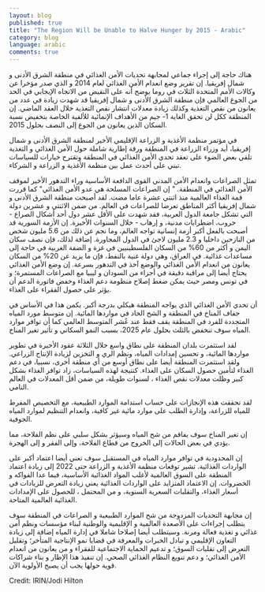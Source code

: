 ```yaml
---
layout: blog
published: true
title: "The Region Will be Unable to Halve Hunger by 2015 - Arabic"
category: blog
language: arabic
comments: true
---
```


هناك حاجة إلى إجراء جماعي لمجابهة تحديات الأمن الغذائي في منطقة الشرق الأدنى و شمال إفريقيا. إن تقرير وضع انعدام الأمن الغذائي لعام 2014 و الذي صدر مؤخرا عن وكالات الأمم المتحدة الثلاث في روما يوضح أنه على النقيض من الاتجاه الإيجابي في الحد من الجوع العالمي فإن منطقة الشرق الأدنى و شمال إفريقيا قد شهدت زيادة في عدد من يعانون من نقص التغذية وكذلك زيادة معدلات انتشار نقص التغذية خلال العقد الماضي. إن المنطقة ككل لن تحقق الغاية 1- جيم من الأهداف الإنمائية للألفية الخاصة بتخفيض نسبة السكان الذين يعانون من الجوع إلى النصف بحلول 2015. 
<!-- more --> 
في مؤتمر منظمة الأغذية و الزراعة الإقليمي الأخير لمنطقة الشرق الأدنى و شمال إفريقيا، أيد وزراء الزراعة في المنطقة ورقة إطارية شاملة حول الأمن الغذائي و التغذية تلقي بعض الضوء على تعقد تحدي الأمن الغذائي في المنطقة وتقترح خيارات للسياسات تبني على أحدث عمل بين منظمة الأغذية و الزراعة و الشركاء. 

تمثل الصراعات وانعدام الأمن المدني القوى الدافعة الأساسية وراء التدهور الأخير لموقف الأمن الغذائي في المنطقة.  " إن الصراعات المسلحة هي عدو الأمن الغذائي" كما قررت قمة الغذاء العالمية منذ اثنتي عشرة عاما مضت.  لقد أصبحت منطقة الشرق الأدنى و شمال إفريقيا أكثر المناطق تعرضا للصراعات في العالم. من ضمن الاثنتي و عشرين دولة التي تشكل جامعة الدول العربية، فقد شهدت على الأقل عشر دول أحد أشكال الصراع - حروب، اضطرابات مدنية، و إرهاب - خلال السنوات الأخيرة.  إن الأزمة السورية قد أصبحت بالفعل أكبر أزمة إنسانية تواجه العالم، وما نجم عن ذلك من 5.6 مليون شخص من النازحين داخليا  و 2.3  مليون لاجئ في الدول المجاورة.  إضافة لذلك، فإن نصف سكان اليمن و أكثر من 60% من السكان الفلسطينيين في غزة و الضفة الغربية في حاجة إلى مساعدات غذائية. في العراق،  وهي دولة غنية بالنفط، فإن ما يزيد عن 20% من السكان يعانون من انعدام الأمن الغذائي والوضع آخذ في التدهور بسرعة. إن وضع الأمن الغذائي يحتاج أيضا إلى مراقبة  دقيقة في أجزاء من السودان و ليبيا مع الصراعات المستمرة؛ و في تونس ومصر حيث يمكن ضغط  إصلاح منظومة دعم الغذاء وخفض فاتورة الدعم أن يؤثر على حصول الفقراء على الغذاء. 

أن تحدي الأمن الغذائي الذي يواجه المنطقة هيكلي بدرجة أكبر. يكمن هذا في الأساس في جفاف المناخ في المنطقة و الشح الحاد في مواردها المائية. إن متوسط مورد المياه المتجددة  للفرد في المنطقة يقف فقط عند عُشر المتوسط العالمي  كما أن توافر موارد المياه سوف تنخفض بالثلث بحلول عام 2025، بسبب النمو السكاني و تأثير تغير المناخ. 

لقد استثمرت بلدان المنطقة  على نطاق واسع خلال الثلاثة عقود الأخيرة  في تطوير مواردها المائية، و تحسين إمدادات المياه، ونظم الري و التخزين لزيادة الإنتاج الزراعي. ولقد استثمرت المنطقة أيضا على نطاق أوسع من أي منطقة أخرى، نسبيا، في دعم الغذاء لتأمين حصول السكان على الغذاء.  كنتيجة لهذه السياسات، زاد توافر الغذاء بشكل كبير وظلت معدلات نقص الغذاء ، لسنوات طويلة، من ضمن أقل المعدلات في العالم النامي.

لقد تحققت هذه الإنجازات على حساب استدامة الموارد الطبيعية، مع  التخصيص المفرط  للمياه للزراعة، وإدارة الطلب على موارد مائية غير كافية، وانعدام التنظيم لموارد المياه الجوفية. 

إن تغير المناخ سوف يفاقم من شح المياه وسيؤثر بشكل سلبي على نظم الفلاحة، مما يؤدي في بعض الحالات إلى الخروج من قطاع الفلاحة، وإلى الفقر و إلى الهجرة. 

إن المحدودية في توافر موارد المياه في المستقبل سوف تعني أيضا اعتماد أكبر على الواردات الغذائية.  تشير توقعات منظمة الأغذية و الزراعة حتى 2022 إلى زيادة اعتماد المنطقة على السوق العالمية لأغلب المواد الغذائية الأساسية، فيما عدا الفواكه و الخضروات. إن الاعتماد المتزايد على الواردات الغذائية يعني زيادة التعرض للزيادات في أسعار الغذاء، والتقلبات السعرية السنوية، و من   المحتمل ، للحصول على الإمدادات الغذائية العالمية المتاحة. 

إن مجابهة التحديات المزدوجة من شح الموارد الطبيعية و الصراعات في المنطقة سوف يتطلب إجراءات على الأصعدة العالمية       و الإقليمية والوطنية لبناء مؤسسات ونظم أمن غذائي و تغذية فعالة ومرنة. وسيتطلب أيضا إصلاحا شاملا في إدارة المياه إضافة إلى زيادة التعاون الإقليمي و تبادل الخبرات والمعرفة في قضايا نمو الإنتاجية المتأخر؛ وتقليل التعرض إلى تقلبات السوق؛ و تدعيم الحماية الاجتماعية للفقراء و من يعانون من انعدام الأمن الغذائي؛ و دعم تنويع النظام الغذائي الصحي. إن تنفيذ هذا الإطار و بناء شراكات قوية حولها يجب أن يصبح الأولوية الآن.  

Credit: IRIN/Jodi Hilton